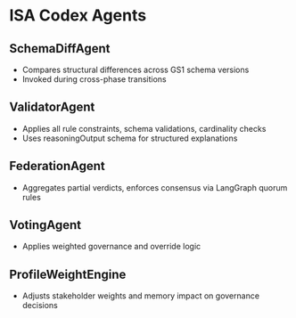 # ISA Codex Agents

## SchemaDiffAgent
- Compares structural differences across GS1 schema versions
- Invoked during cross-phase transitions

## ValidatorAgent
- Applies all rule constraints, schema validations, cardinality checks
- Uses reasoningOutput schema for structured explanations

## FederationAgent
- Aggregates partial verdicts, enforces consensus via LangGraph quorum rules

## VotingAgent
- Applies weighted governance and override logic

## ProfileWeightEngine
- Adjusts stakeholder weights and memory impact on governance decisions
